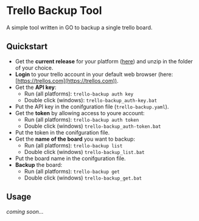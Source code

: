 # Trello Backup Tool

A simple tool written in GO to backup a single trello board. 

## Quickstart

- Get the **current release** for your platform ([here](https://github.com/tbleiker/trello-backup-cli/releases/)) and unzip in the folder of your choice.
- **Login** to your trello account in your default web browser (here: [https://trellos.com](https://trellos.com)).
- Get the **API key**:
  - Run (all platforms): `trello-backup auth key`
  - Double click (windows): `trello-backup_auth-key.bat`
- Put the API key in the conifguration file (`trello-backup.yaml`).
- Get the **token** by allowing access to youre account:
  - Run (all platforms): `trello-backup auth token`
  - Double click (windows) `trello-backup_auth-token.bat`
- Put the token in the conifguration file.
- Get the **name of the board** you want to backup:
  - Run (all platforms): `trello-backup list`
  - Double click (windows) `trello-backup_list.bat`
- Put the board name in the conifguration file.
- **Backup** the board:
  - Run (all platforms): `trello-backup get`
  - Double click (windows) `trello-backup_get.bat`


## Usage

*coming soon...*
